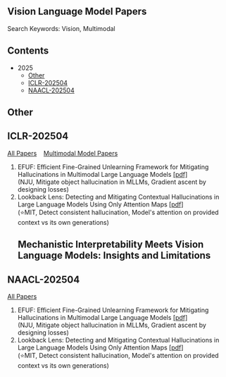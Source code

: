 ## Vision Language Model Papers
Search Keywords: Vision, Multimodal

## Contents
- 2025
  - [Other](#other)
  - [ICLR-202504](#iclr-202504)
  - [NAACL-202504](#naacl-202504)

## Other


## ICLR-202504
[All Papers](https://openreview.net/group?id=ICLR.cc/2025/Conference#tab-accept-oral) &nbsp;&nbsp;
[Multimodal Model Papers](https://iclr2025.vizhub.ai/?brushed=%255B%255B179.62503051757812%252C18.363710403442383%255D%252C%255B330.3000183105469%252C234.6387176513672%255D%255D)

1.  EFUF: Efficient Fine-Grained Unlearning Framework for Mitigating Hallucinations in Multimodal Large Language Models  [[pdf]](https://aclanthology.org/2024.emnlp-main.67/)  
    (NJU, Mitigate object hallucination in MLLMs, Gradient ascent by designing losses)
2.  Lookback Lens: Detecting and Mitigating Contextual Hallucinations in Large Language Models Using Only Attention Maps  [[pdf]](https://aclanthology.org/2024.emnlp-main.84/)  
    (⭐️MIT, Detect consistent hallucination, Model's attention on provided context vs its own generations)
    ## Mechanistic Interpretability Meets Vision Language Models: Insights and Limitations


## NAACL-202504
[All Papers](https://aclanthology.org/events/naacl-2025/)
1.  EFUF: Efficient Fine-Grained Unlearning Framework for Mitigating Hallucinations in Multimodal Large Language Models  [[pdf]](https://aclanthology.org/2024.emnlp-main.67/)  
    (NJU, Mitigate object hallucination in MLLMs, Gradient ascent by designing losses)
2.  Lookback Lens: Detecting and Mitigating Contextual Hallucinations in Large Language Models Using Only Attention Maps  [[pdf]](https://aclanthology.org/2024.emnlp-main.84/)  
    (⭐️MIT, Detect consistent hallucination, Model's attention on provided context vs its own generations)
<!--stackedit_data:
eyJoaXN0b3J5IjpbLTIxMzg4MzgwNTcsLTczMDE5MjQwNywtMj
UwNTAzNjcxLDQ4Mjk5MTA5Myw3MDQ2NTM4NzQsLTEzNTA5MjEy
MDUsMTI3NjE5ODc5NCwxODQ1NjkyODAxLC0xNjA1NDEwNjExLD
Q3NzAxMTg4MSwxMjI2NTUyNzMxLDUxNjU3NDIxNywyMDM5MTkw
NjUsNzI4MTQ5ODg5XX0=
-->